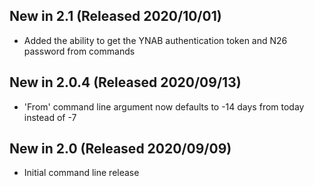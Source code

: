 ## New in 2.1 (Released 2020/10/01)
* Added the ability to get the YNAB authentication token and N26 password from commands

## New in 2.0.4 (Released 2020/09/13)
* 'From' command line argument now defaults to -14 days from today instead of -7

## New in 2.0 (Released 2020/09/09)
* Initial command line release
